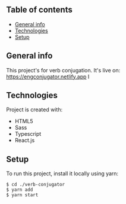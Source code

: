 ## Table of contents

- [General info](#general-info)
- [Technologies](#technologies)
- [Setup](#setup)

## General info

This project's for verb conjugation. It's live on: https://engconjugator.netlify.app I

## Technologies

Project is created with:

- HTML5
- Sass
- Typescript
- React.js

## Setup

To run this project, install it locally using yarn:

```
$ cd ./verb-conjugator
$ yarn add
$ yarn start
```
